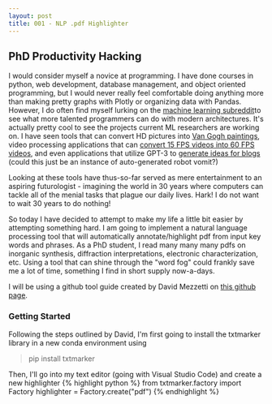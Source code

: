 ```yaml
---
layout: post
title: 001 - NLP .pdf Highlighter
---
```

## PhD Productivity Hacking

I would consider myself a novice at programming. I have done courses in python, web development, database management, and object oriented programming, but I would
never really feel comfortable doing anything more than making pretty graphs with Plotly or organizing data with Pandas. However, I do often find myself lurking on
the [machine learning subreddit](http://www.reddit.com/r/machinelearning)to see what more talented programmers can do with modern architectures. It's actually pretty
cool to see the projects current ML researchers are working on. I have seen tools that can convert HD pictures into [Van Gogh paintings](https://towardsdatascience.com/style-transfer-with-gans-on-hd-images-88e8efcf3716), 
video processing applications that can [convert 15 FPS videos into 60 FPS videos](https://gigazine.net/gsc_news/en/20200121-dain-app/), and even applications that utilize
GPT-3 to [generate ideas for blogs](https://thenextweb.com/neural/2020/10/22/this-gpt-3-powered-tool-generates-new-ideas-for-your-terrible-blog/) (could this just be an instance
of auto-generated robot vomit?)  

Looking at these tools have thus-so-far served as mere entertainment to an aspiring futurologist - imagining the world in 30 years where computers can tackle all of the menial
tasks that plague our daily lives. Hark! I do not want to wait 30 years to do nothing!  

So today I have decided to attempt to make my life a little bit easier by attempting something hard. I am going to implement a natural language processing tool that will 
automatically annotate/highlight pdf from input key words and phrases. As a PhD student, I read many many many pdfs on inorganic synthesis, diffraction interpretations, electronic
characterization, etc. Using a tool that can shine through the "word fog" could frankly save me a lot of time, something I find in short supply now-a-days.   

I will be using a github tool guide created by David Mezzetti on [this github page](https://github.com/neuml/txtmarker). 

### Getting Started  

Following the steps outlined by David, I'm first going to install the txtmarker library in a new conda environment using 
> pip install txtmarker

Then, I'll go into my text editor (going with Visual Studio Code) and create a new highlighter
{% highlight python %}
from txtmarker.factory import Factory
highlighter = Factory.create("pdf")
{% endhighlight %}

